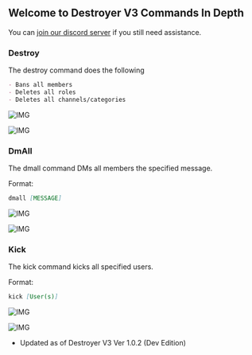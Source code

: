## Welcome to Destroyer V3 Commands In Depth

You can [join our discord server](https://discord.gg/f5zAhbT) if you still need assistance.

### Destroy

The destroy command does the following

```markdown
- Bans all members
- Deletes all roles
- Deletes all channels/categories
```

![IMG](https://i.imgur.com/tVM8M15.png)

![IMG](https://i.imgur.com/5dKPkOB.png)

### DmAll

The dmall command DMs all members the specified message.

Format:
```markdown
dmall [MESSAGE]
```

![IMG](https://i.imgur.com/ZN7w6TA.png)

![IMG](https://i.imgur.com/hQPle1d.png)

### Kick

The kick command kicks all specified users.

Format:
```markdown
kick [User(s)]
```

![IMG](https://i.imgur.com/Lw3QcSw.png)

![IMG](https://i.imgur.com/Vk6rHog.png)

- Updated as of Destroyer V3 Ver 1.0.2 (Dev Edition)
